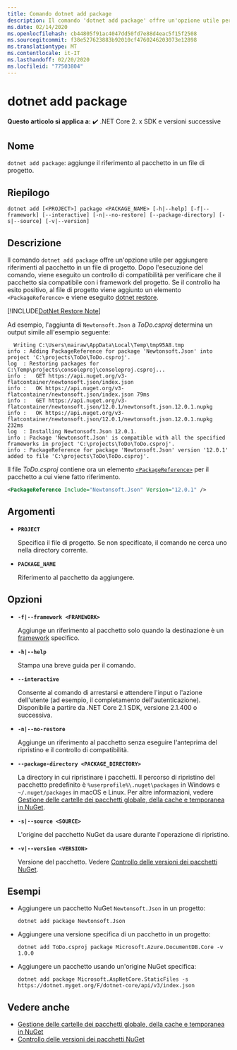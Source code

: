 ```yaml
---
title: Comando dotnet add package
description: Il comando 'dotnet add package' offre un'opzione utile per aggiungere un riferimento al pacchetto NuGet in un progetto.
ms.date: 02/14/2020
ms.openlocfilehash: cb44805f91ac4047dd50fd7e88d4eac5f15f2508
ms.sourcegitcommit: f38e527623883b92010cf4760246203073e12898
ms.translationtype: MT
ms.contentlocale: it-IT
ms.lasthandoff: 02/20/2020
ms.locfileid: "77503804"
---
```

# <a name="dotnet-add-package"></a>dotnet add package

**Questo articolo si applica a:** ✔️ .NET Core 2. x SDK e versioni successive

## <a name="name"></a>Nome

`dotnet add package`: aggiunge il riferimento al pacchetto in un file di progetto.

## <a name="synopsis"></a>Riepilogo

`dotnet add [<PROJECT>] package <PACKAGE_NAME> [-h|--help] [-f|--framework] [--interactive] [-n|--no-restore] [--package-directory] [-s|--source] [-v|--version]`

## <a name="description"></a>Descrizione

Il comando `dotnet add package` offre un'opzione utile per aggiungere riferimenti al pacchetto in un file di progetto. Dopo l'esecuzione del comando, viene eseguito un controllo di compatibilità per verificare che il pacchetto sia compatibile con i framework del progetto. Se il controllo ha esito positivo, al file di progetto viene aggiunto un elemento `<PackageReference>` e viene eseguito [dotnet restore](dotnet-restore.md).

[!INCLUDE[DotNet Restore Note](../../../includes/dotnet-restore-note.md)]

Ad esempio, l'aggiunta di `Newtonsoft.Json` a *ToDo.csproj* determina un output simile all'esempio seguente:

```console
  Writing C:\Users\mairaw\AppData\Local\Temp\tmp95A8.tmp
info : Adding PackageReference for package 'Newtonsoft.Json' into project 'C:\projects\ToDo\ToDo.csproj'.
log  : Restoring packages for C:\Temp\projects\consoleproj\consoleproj.csproj...
info :   GET https://api.nuget.org/v3-flatcontainer/newtonsoft.json/index.json
info :   OK https://api.nuget.org/v3-flatcontainer/newtonsoft.json/index.json 79ms
info :   GET https://api.nuget.org/v3-flatcontainer/newtonsoft.json/12.0.1/newtonsoft.json.12.0.1.nupkg
info :   OK https://api.nuget.org/v3-flatcontainer/newtonsoft.json/12.0.1/newtonsoft.json.12.0.1.nupkg 232ms
log  : Installing Newtonsoft.Json 12.0.1.
info : Package 'Newtonsoft.Json' is compatible with all the specified frameworks in project 'C:\projects\ToDo\ToDo.csproj'.
info : PackageReference for package 'Newtonsoft.Json' version '12.0.1' added to file 'C:\projects\ToDo\ToDo.csproj'.
```

Il file *ToDo.csproj* contiene ora un elemento [`<PackageReference>`](/nuget/consume-packages/package-references-in-project-files) per il pacchetto a cui viene fatto riferimento.

```xml
<PackageReference Include="Newtonsoft.Json" Version="12.0.1" />
```

## <a name="arguments"></a>Argomenti

- **`PROJECT`**

  Specifica il file di progetto. Se non specificato, il comando ne cerca uno nella directory corrente.

- **`PACKAGE_NAME`**

  Riferimento al pacchetto da aggiungere.

## <a name="options"></a>Opzioni

- **`-f|--framework <FRAMEWORK>`**

  Aggiunge un riferimento al pacchetto solo quando la destinazione è un [framework](../../standard/frameworks.md) specifico.

- **`-h|--help`**

  Stampa una breve guida per il comando.

- **`--interactive`**

  Consente al comando di arrestarsi e attendere l'input o l'azione dell'utente (ad esempio, il completamento dell'autenticazione). Disponibile a partire da .NET Core 2.1 SDK, versione 2.1.400 o successiva.

- **`-n|--no-restore`**

  Aggiunge un riferimento al pacchetto senza eseguire l'anteprima del ripristino e il controllo di compatibilità.

- **`--package-directory <PACKAGE_DIRECTORY>`**

  La directory in cui ripristinare i pacchetti. Il percorso di ripristino del pacchetto predefinito è `%userprofile%\.nuget\packages` in Windows e `~/.nuget/packages` in macOS e Linux. Per altre informazioni, vedere [Gestione delle cartelle dei pacchetti globale, della cache e temporanea in NuGet](https://docs.microsoft.com/nuget/consume-packages/managing-the-global-packages-and-cache-folders).

- **`-s|--source <SOURCE>`**

  L'origine del pacchetto NuGet da usare durante l'operazione di ripristino.

- **`-v|--version <VERSION>`**

  Versione del pacchetto. Vedere [Controllo delle versioni dei pacchetti NuGet](https://docs.microsoft.com/nuget/reference/package-versioning).

## <a name="examples"></a>Esempi

- Aggiungere un pacchetto NuGet `Newtonsoft.Json` in un progetto:

  ```dotnetcli
  dotnet add package Newtonsoft.Json
  ```

- Aggiungere una versione specifica di un pacchetto in un progetto:

  ```dotnetcli
  dotnet add ToDo.csproj package Microsoft.Azure.DocumentDB.Core -v 1.0.0
  ```

- Aggiungere un pacchetto usando un'origine NuGet specifica:

  ```dotnetcli
  dotnet add package Microsoft.AspNetCore.StaticFiles -s https://dotnet.myget.org/F/dotnet-core/api/v3/index.json
  ```

## <a name="see-also"></a>Vedere anche

- [Gestione delle cartelle dei pacchetti globale, della cache e temporanea in NuGet](https://docs.microsoft.com/nuget/consume-packages/managing-the-global-packages-and-cache-folders)
- [Controllo delle versioni dei pacchetti NuGet](https://docs.microsoft.com/nuget/reference/package-versioning)
